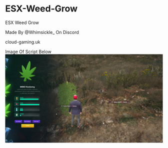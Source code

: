 # ESX-Weed-Grow
ESX Weed Grow

Made By @Whimsickle_ On Discord

cloud-gaming.uk

Image Of Script Below
![Alt text](weed-growing-system.png)
